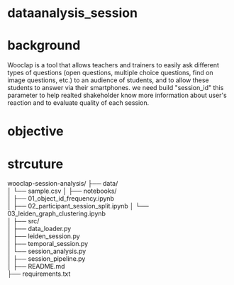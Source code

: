 # dataanalysis_session
# background
Wooclap is a tool that allows teachers and trainers to easily ask different types of questions (open questions, multiple choice questions, find on image questions, etc.) to an audience of students, and to allow these students to answer via their smartphones. 
we need build "session_id" this parameter to help realted shakeholder know more information about user's reaction and to evaluate quality of each session. 

# objective

# strcuture 
wooclap-session-analysis/
├── data/                     
│   └── sample.csv
│
├── notebooks/             
│   ├── 01_object_id_frequency.ipynb     
│   ├── 02_participant_session_split.ipynb
│   └── 03_leiden_graph_clustering.ipynb  
│
├── src/                      
│   ├── data_loader.py         
│   ├── leiden_session.py      
│   ├── temporal_session.py    
│   └── session_analysis.py    
│
├── session_pipeline.py       
│
├── README.md                
├── requirements.txt          
